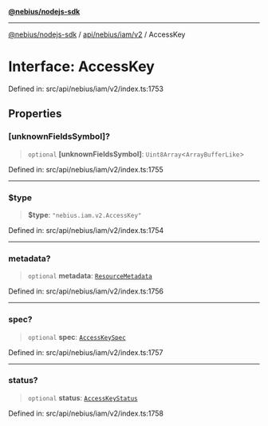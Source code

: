 [**@nebius/nodejs-sdk**](../../../../../README.md)

***

[@nebius/nodejs-sdk](../../../../../README.md) / [api/nebius/iam/v2](../README.md) / AccessKey

# Interface: AccessKey

Defined in: src/api/nebius/iam/v2/index.ts:1753

## Properties

### \[unknownFieldsSymbol\]?

> `optional` **\[unknownFieldsSymbol\]**: `Uint8Array`\<`ArrayBufferLike`\>

Defined in: src/api/nebius/iam/v2/index.ts:1755

***

### $type

> **$type**: `"nebius.iam.v2.AccessKey"`

Defined in: src/api/nebius/iam/v2/index.ts:1754

***

### metadata?

> `optional` **metadata**: [`ResourceMetadata`](../../../common/v1/interfaces/ResourceMetadata.md)

Defined in: src/api/nebius/iam/v2/index.ts:1756

***

### spec?

> `optional` **spec**: [`AccessKeySpec`](AccessKeySpec.md)

Defined in: src/api/nebius/iam/v2/index.ts:1757

***

### status?

> `optional` **status**: [`AccessKeyStatus`](AccessKeyStatus.md)

Defined in: src/api/nebius/iam/v2/index.ts:1758
